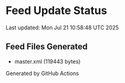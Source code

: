 # Feed Update Status
Last updated: Mon Jul 21 10:58:48 UTC 2025

## Feed Files Generated
- master.xml (119443 bytes)

Generated by GitHub Actions
